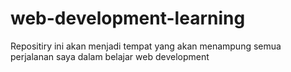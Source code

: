 # web-development-learning
Repositiry ini akan menjadi tempat yang akan menampung semua perjalanan saya dalam belajar web development
